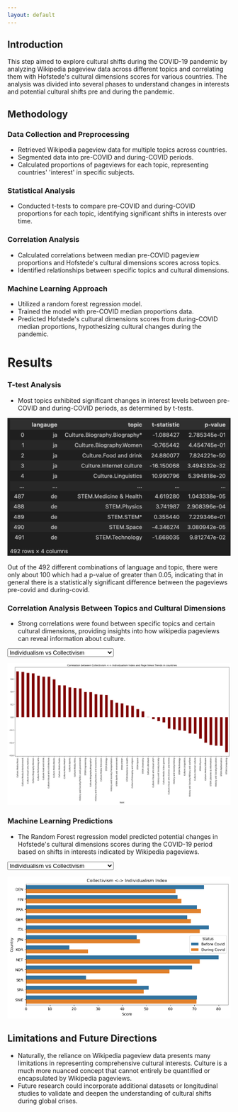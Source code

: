 ```yaml
---
layout: default
---
```


## Introduction
This step aimed to explore cultural shifts during the COVID-19 pandemic by analyzing Wikipedia pageview data across different topics and correlating them with Hofstede's cultural dimensions scores for various countries. The analysis was divided into several phases to understand changes in interests and potential cultural shifts pre and during the pandemic.

## Methodology
### Data Collection and Preprocessing

- Retrieved Wikipedia pageview data for multiple topics across countries.
- Segmented data into pre-COVID and during-COVID periods.
- Calculated proportions of pageviews for each topic, representing countries' 'interest' in specific subjects.

### Statistical Analysis
- Conducted t-tests to compare pre-COVID and during-COVID proportions for each topic, identifying significant shifts in interests over time.

### Correlation Analysis
- Calculated correlations between median pre-COVID pageview proportions and Hofstede's cultural dimensions scores across topics.
- Identified relationships between specific topics and cultural dimensions.

### Machine Learning Approach
- Utilized a random forest regression model.
- Trained the model with pre-COVID median proportions data.
- Predicted Hofstede's cultural dimensions scores from during-COVID median proportions, hypothesizing cultural changes during the pandemic.

# Results
### T-test Analysis
- Most topics exhibited significant changes in interest levels between pre-COVID and during-COVID periods, as determined by t-tests.
<p id='idv_corr' align='center' style="display: block;" >
<img src="images/hofstede/t_test.png" alt="t_test"/>
</p>
Out of the 492 different combinations of language and topic, there were only about 100 which had a p-value of greater than 0.05, indicating that in general there is a statistically significant difference between the pageviews pre-covid and during-covid.


### Correlation Analysis Between Topics and Cultural Dimensions
- Strong correlations were found between specific topics and certain cultural dimensions, providing insights into how wikipedia pageviews can reveal information about culture.
<label for="map_select"></label>
<select id="correlation_selection">
    <option value = "map_idv_corr" selected="selected">Individualism vs Collectivism</option>
    <option value = "map_ivr_corr">Indulgence vs Restraint</option>
    <option value = "map_ltowvs_corr">Long Term vs Short Term Orientation</option>
    <option value = "map_mas_corr">Masculinity vs Femininity</option>
    <option value = "map_pdi_corr">Power Distance Index</option>
    <option value = "map_uai_corr">Uncertainty Avoidance Index</option>
</select>

<p id='map_idv_corr' align='center' style="display: block;" >
<img src="images/hofstede/idv_correlation.png" alt="idv_correlation"/>
</p>

<p id='map_ivr_corr' align='center' style="display: none;" >
<img src="images/hofstede/ivr_correlation.png" alt="ivr_correlation"/>
</p>

<p id='map_ltowvs_corr' align='center' style="display: none;" >
<img src="images/hofstede/ltowvs_correlation.png" alt="ltowvs_correlation"/>
</p>

<p id='map_mas_corr' align='center' style="display: none;" >
<img src="images/hofstede/mas_correlation.png" alt="mas_correlation"/>
</p>

<p id='map_uai_corr' align='center' style="display: none;" >
<img src="images/hofstede/uai_correlation.png" alt="uai_correlation"/>
</p>

### Machine Learning Predictions
- The Random Forest regression model predicted potential changes in Hofstede's cultural dimensions scores during the COVID-19 period based on shifts in interests indicated by Wikipedia pageviews.

<label for="map_select"></label>
<select id="covid_selection">
    <option value="map_idv_covid" selected="selected">Individualism vs Collectivism</option>
    <option value="map_ivr_covid">Indulgence vs Restraint</option>
    <option value="map_ltowvs_covid">Long Term vs Short Term Orientation</option>
    <option value="map_mas_covid">Masculinity vs Femininity</option>
    <option value="map_pdi_covid">Power Distance Index</option>
    <option value="map_uai_covid">Uncertainty Avoidance Index</option>
</select>

<p id='map_idv_covid' align='center' style="display: block;">
    <img src="images/hofstede/idv_covid.png" alt="idv_covid" />
</p>

<p id='map_ivr_covid' align='center' style="display: none;">
    <img src="images/hofstede/ivr_covid.png" alt="ivr_covid" />
</p>

<p id='map_ltowvs_covid' align='center' style="display: none;">
    <img src="images/hofstede/ltowvs_covid.png" alt="ltowvs_covid" />
</p>

<p id='map_mas_covid' align='center' style="display: none;">
    <img src="images/hofstede/mas_covid.png" alt="mas_covid" />
</p>

<p id='map_uai_covid' align='center' style="display: none;">
    <img src="images/hofstede/uai_covid.png" alt="uai_covid" />
</p>

## Limitations and Future Directions
- Naturally, the reliance on Wikipedia pageview data presents many limitations in representing comprehensive cultural interests. Culture is a much more nuanced concept that cannot entirely be quantified or encapsulated by Wikipedia pageviews. 
- Future research could incorporate additional datasets or longitudinal studies to validate and deepen the understanding of cultural shifts during global crises.

<script src='javascript.js'></script>